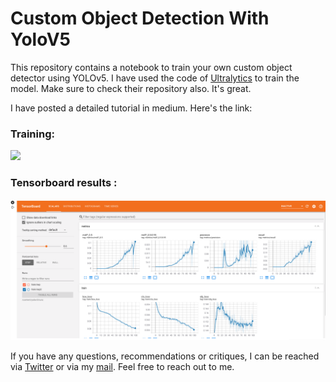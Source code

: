 # Custom Object Detection With YoloV5

This repository contains a notebook to train your own custom object detector using YOLOv5. I have used the code of [Ultralytics](https://github.com/ultralytics/yolov5) to train the model. Make sure to check their repository also. It's great.

I have posted a detailed tutorial in medium. Here's the link:


### Training:

![](output/training.gif)


### Tensorboard results :

![](output/tensorboard.png)


If you have any questions, recommendations or critiques, I can be reached via [Twitter](https://twitter.com/thecaffeinedev) or via my [mail](mailto:thedlmonk@gmail.com). Feel free to reach out to me.

